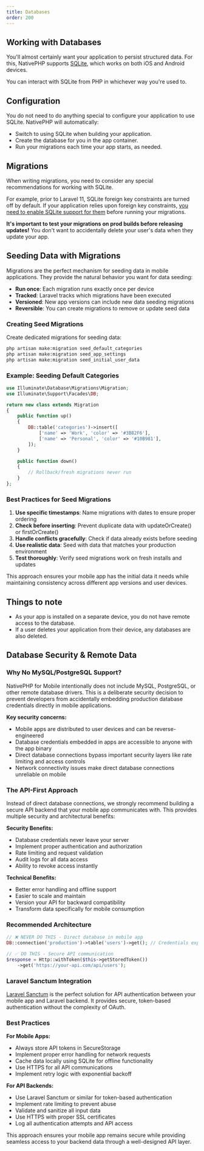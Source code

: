 ```yaml
---
title: Databases
order: 200
---
```


## Working with Databases

You'll almost certainly want your application to persist structured data. For this, NativePHP supports
[SQLite](https://sqlite.org/), which works on both iOS and Android devices.

You can interact with SQLite from PHP in whichever way you're used to.

## Configuration

You do not need to do anything special to configure your application to use SQLite. NativePHP will automatically:
- Switch to using SQLite when building your application.
- Create the database for you in the app container.
- Run your migrations each time your app starts, as needed.

## Migrations

When writing migrations, you need to consider any special recommendations for working with SQLite.

For example, prior to Laravel 11, SQLite foreign key constraints are turned off by default. If your application relies
upon foreign key constraints, [you need to enable SQLite support for them](https://laravel.com/docs/database#configuration) before running your migrations.

**It's important to test your migrations on prod builds before releasing updates!** You don't want to accidentally
delete your user's data when they update your app.

## Seeding Data with Migrations

Migrations are the perfect mechanism for seeding data in mobile applications. They provide the natural behavior you want for data seeding:

- **Run once**: Each migration runs exactly once per device
- **Tracked**: Laravel tracks which migrations have been executed
- **Versioned**: New app versions can include new data seeding migrations
- **Reversible**: You can create migrations to remove or update seed data

### Creating Seed Migrations

Create dedicated migrations for seeding data:

```bash
php artisan make:migration seed_default_categories
php artisan make:migration seed_app_settings
php artisan make:migration seed_initial_user_data
```

### Example: Seeding Default Categories

```php
use Illuminate\Database\Migrations\Migration;
use Illuminate\Support\Facades\DB;

return new class extends Migration
{
    public function up()
    {
        DB::table('categories')->insert([
            ['name' => 'Work', 'color' => '#3B82F6'],
            ['name' => 'Personal', 'color' => '#10B981'],
        ]);
    }

    public function down()
    {
        // Rollback/fresh migrations never run
    }
};
```

### Best Practices for Seed Migrations

1. **Use specific timestamps**: Name migrations with dates to ensure proper ordering
2. **Check before inserting**: Prevent duplicate data with updateOrCreate() or firstOrCreate()
3. **Handle conflicts gracefully**: Check if data already exists before seeding
4. **Use realistic data**: Seed with data that matches your production environment
5. **Test thoroughly**: Verify seed migrations work on fresh installs and updates

This approach ensures your mobile app has the initial data it needs while maintaining consistency across different app versions and user devices.

## Things to note

- As your app is installed on a separate device, you do not have remote access to the database.
- If a user deletes your application from their device, any databases are also deleted.

## Database Security & Remote Data

### Why No MySQL/PostgreSQL Support?

NativePHP for Mobile intentionally does not include MySQL, PostgreSQL, or other remote database drivers. This is a deliberate security decision to prevent developers from accidentally embedding production database credentials directly in mobile applications.

**Key security concerns:**
- Mobile apps are distributed to user devices and can be reverse-engineered
- Database credentials embedded in apps are accessible to anyone with the app binary
- Direct database connections bypass important security layers like rate limiting and access controls
- Network connectivity issues make direct database connections unreliable on mobile

### The API-First Approach

Instead of direct database connections, we strongly recommend building a secure API backend that your mobile app communicates with. This provides multiple security and architectural benefits:

**Security Benefits:**
- Database credentials never leave your server
- Implement proper authentication and authorization
- Rate limiting and request validation
- Audit logs for all data access
- Ability to revoke access instantly

**Technical Benefits:**
- Better error handling and offline support
- Easier to scale and maintain
- Version your API for backward compatibility
- Transform data specifically for mobile consumption

### Recommended Architecture

```php
// ❌ NEVER DO THIS - Direct database in mobile app
DB::connection('production')->table('users')->get(); // Credentials exposed!

// ✅ DO THIS - Secure API communication
$response = Http::withToken($this->getStoredToken())
    ->get('https://your-api.com/api/users');
```

### Laravel Sanctum Integration

[Laravel Sanctum](https://laravel.com/docs/sanctum) is the perfect solution for API authentication between your mobile app and Laravel backend. It provides secure, token-based authentication without the complexity of OAuth.


### Best Practices

**For Mobile Apps:**
- Always store API tokens in SecureStorage
- Implement proper error handling for network requests
- Cache data locally using SQLite for offline functionality
- Use HTTPS for all API communications
- Implement retry logic with exponential backoff

**For API Backends:**
- Use Laravel Sanctum or similar for token-based authentication
- Implement rate limiting to prevent abuse
- Validate and sanitize all input data
- Use HTTPS with proper SSL certificates
- Log all authentication attempts and API access

This approach ensures your mobile app remains secure while providing seamless access to your backend data through a well-designed API layer.
